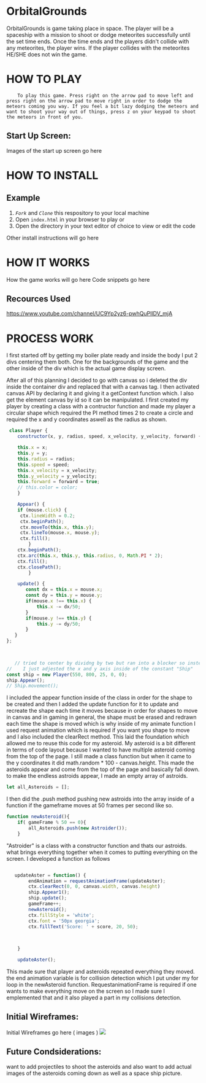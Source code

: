 #                               OrbitalGrounds 

OrbitalGrounds is game taking place in space. The player will be a spaceship with a mission to shoot or dodge meteorites successfully until the set time ends. Once the time ends and the players didn't collide with any meteorites, the player wins. If the player collides with the meteorites HE/SHE does not win the game.

#                                HOW TO PLAY

        To play this game. Press right on the arrow pad to move left and press right on the arrow pad to move right in order to dodge the meteors coming you way. If you feel a bit lazy dodging the meteors and want to shoot your way out of things, press z on your keypad to shoot the meteors in front of you.

## Start Up Screen:
Images of the start up screen go here 

# HOW TO INSTALL

## Example
1. *`Fork`* and *`Clone`* this respository to your local machine
2. Open `index.html` in your browser to play or 
3. Open the directory in your text editor of choice to view or edit the code

Other install instructions will go here


# HOW IT WORKS
How the game works will go here
Code snippets go here

## Recources Used
https://www.youtube.com/channel/UC9Yp2yz6-pwhQuPlIDV_mjA



# PROCESS WORK
I first started off by getting my boiler plate ready and inside the body I put 2 divs centering them both. One for the backgrounds of the game and the other inside of the div which is the actual game display screen.

After all of this planning I decided to go with canvas so i deleted the div inside the container div and replaced that with a canvas tag. I then activated canvas API by declaring it and giving it a getContext function which. I also get the element canvas by id so it can be manipulated. I first created my player by creating a class with a contructor function and made my player a circular shape which required the PI method times 2 to create a circle and required the x and y coordinates aswell as the radius as shown.

```javascript
 class Player {
    constructor(x, y, radius, speed, x_velocity, y_velocity, forward) {

    this.x = x;
    this.y = y;
    this.radius = radius; 
    this.speed = speed;
    this.x_velocity = x_velocity;
    this.y_velocity = y_velocity;
    this.forward = forward = true;
    // this.color = color;
    } 

    Appear() {
    if (mouse.click) {
     ctx.lineWidth = 0.2;
     ctx.beginPath();
     ctx.moveTo(this.x, this.y);
     ctx.lineTo(mouse.x, mouse.y);
     ctx.fill();
        } 
    ctx.beginPath(); 
    ctx.arc(this.x, this.y, this.radius, 0, Math.PI * 2);
    ctx.fill();
    ctx.closePath();
        }

    update() {
       const dx = this.x = mouse.x;
       const dy = this.y = mouse.y;
       if(mouse.x !== this.x) {
           this.x -= dx/50;
       }
       if(mouse.y !== this.y) {
           this.y -= dy/50;
       }
   }
};
 


   // tried to center by dividng by two but ran into a blocker so instead 
//    I just adjested the x and y axis inside of the constant "Ship"
const ship = new Player(550, 800, 25, 0, 0);
ship.Appear();
// Ship.movement();
```
I included the appear function inside of the class in order for the shape to be created and then I added the update function for it to update and recreate the shape each time it moves because in order for shapes to move in canvas and in gaming in general, the shape must be erased and redrawn each time the shape is moved which is why inside of my animate function I used request animation which is required if you want you shape to move and I also included the clearRect method. This laid the foundation which allowed me to reuse this code for my asteroid. My asteroid is a bit different in terms of code layout because I wanted to have multiple asteroid coming from the top of the page. I still made a class function but when it came to the y coordinates it did math.random * 100 - canvas.height. This made the asteroids appear and come from the top of the page and basically fall down. to make the endless astroids appear, I made an empty array of astroids.
```javascript 
let all_Asteroids = [];
```
I then did the .push method pushing new astroids into the array inside of a function if the gameframe moves at 50 frames per second like so.
```javascript
function newAsteroid(){
    if( gameFrame % 50 == 0){
        all_Asteroids.push(new Astroider());
    }
 ```
"Astroider" is a class with a constructor function and thats our astroids. what brings everything together when it comes to putting everything on the screen. I developed a function as follows
```javascript let endAnimation 

   updateAster = function() { 
        endAnimation = requestAnimationFrame(updateAster);
        ctx.clearRect(0, 0, canvas.width, canvas.height)
        ship.Appear1();
        ship.update();
        gameFrame++;
        newAsteroid();
        ctx.fillStyle = 'white';
        ctx.font = '50px georgia';
        ctx.fillText('Score: ' + score, 20, 50);


        
    }

    updateAster();
```
This made sure that player and asteroids repeated everything they moved. the end animation variable is for collision detection which I put under my for loop in the newAsteroid function. RequestanimationFrame is required if one wants to make everything move on the screen so I made sure I emplemented that and it also played a part in my collisions detection.

## Initial Wireframes:
Initial Wireframes go here ( images )
<img src="OrbitalGrounds-logo.png">

## Future Condsiderations:

want to add projectiles to shoot the asteroids and also want to add actual images of the asteroids coming down as well as a space ship picture.

